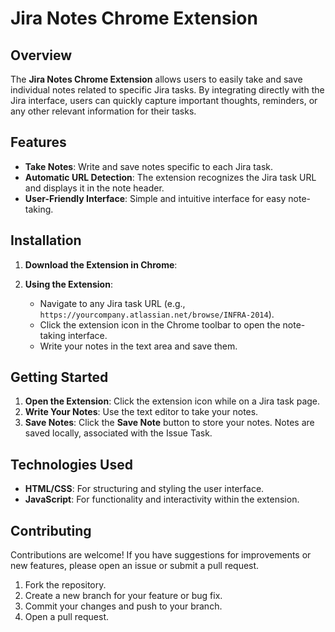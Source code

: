 # Jira Notes Chrome Extension

## Overview

The **Jira Notes Chrome Extension** allows users to easily take and save individual notes related to specific Jira tasks. By integrating directly with the Jira interface, users can quickly capture important thoughts, reminders, or any other relevant information for their tasks.

## Features

- **Take Notes**: Write and save notes specific to each Jira task.
- **Automatic URL Detection**: The extension recognizes the Jira task URL and displays it in the note header.
- **User-Friendly Interface**: Simple and intuitive interface for easy note-taking.

## Installation

1. **Download the Extension in Chrome**:


2. **Using the Extension**:
   - Navigate to any Jira task URL (e.g., `https://yourcompany.atlassian.net/browse/INFRA-2014`).
   - Click the extension icon in the Chrome toolbar to open the note-taking interface.
   - Write your notes in the text area and save them.

## Getting Started

1. **Open the Extension**: Click the extension icon while on a Jira task page.
2. **Write Your Notes**: Use the text editor to take your notes.
3. **Save Notes**: Click the **Save Note** button to store your notes. Notes are saved locally, associated with the Issue Task.

## Technologies Used

- **HTML/CSS**: For structuring and styling the user interface.
- **JavaScript**: For functionality and interactivity within the extension.

## Contributing

Contributions are welcome! If you have suggestions for improvements or new features, please open an issue or submit a pull request.

1. Fork the repository.
2. Create a new branch for your feature or bug fix.
3. Commit your changes and push to your branch.
4. Open a pull request.

